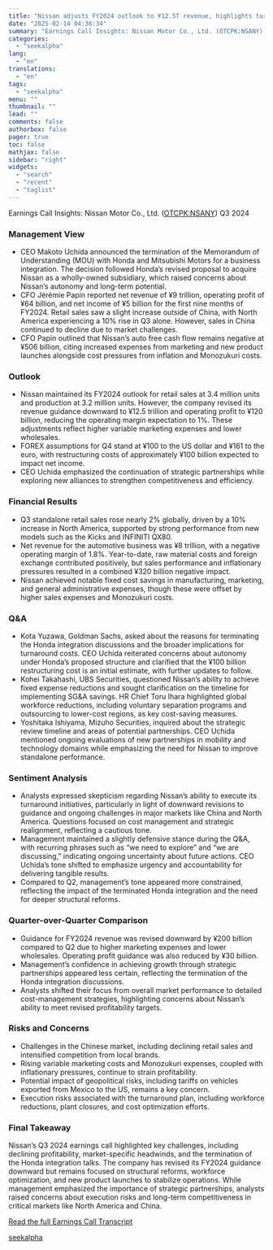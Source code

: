 ```yaml
---
title: "Nissan adjusts FY2024 outlook to ¥12.5T revenue, highlights turnaround strategy"
date: "2025-02-14 04:36:34"
summary: "Earnings Call Insights: Nissan Motor Co., Ltd. (OTCPK:NSANY) Q3 2024 Management View CEO Makoto Uchida announced the termination of the Memorandum of Understanding (MOU) with Honda and Mitsubishi Motors for a business integration. The decision followed Honda’s revised proposal to acquire Nissan as a wholly-owned subsidiary, which raised concerns about..."
categories:
  - "seekalpha"
lang:
  - "en"
translations:
  - "en"
tags:
  - "seekalpha"
menu: ""
thumbnail: ""
lead: ""
comments: false
authorbox: false
pager: true
toc: false
mathjax: false
sidebar: "right"
widgets:
  - "search"
  - "recent"
  - "taglist"
---
```


Earnings Call Insights: Nissan Motor Co., Ltd. ([OTCPK:NSANY](https://seekingalpha.com/symbol/NSANY "Nissan Motor Co., Ltd.")) Q3 2024

### Management View

* CEO Makoto Uchida announced the termination of the Memorandum of Understanding (MOU) with Honda and Mitsubishi Motors for a business integration. The decision followed Honda’s revised proposal to acquire Nissan as a wholly-owned subsidiary, which raised concerns about Nissan’s autonomy and long-term potential.
* CFO Jérémie Papin reported net revenue of ¥9 trillion, operating profit of ¥64 billion, and net income of ¥5 billion for the first nine months of FY2024. Retail sales saw a slight increase outside of China, with North America experiencing a 10% rise in Q3 alone. However, sales in China continued to decline due to market challenges.
* CFO Papin outlined that Nissan’s auto free cash flow remains negative at ¥506 billion, citing increased expenses from marketing and new product launches alongside cost pressures from inflation and Monozukuri costs.

### Outlook

* Nissan maintained its FY2024 outlook for retail sales at 3.4 million units and production at 3.2 million units. However, the company revised its revenue guidance downward to ¥12.5 trillion and operating profit to ¥120 billion, reducing the operating margin expectation to 1%. These adjustments reflect higher variable marketing expenses and lower wholesales.
* FOREX assumptions for Q4 stand at ¥100 to the US dollar and ¥161 to the euro, with restructuring costs of approximately ¥100 billion expected to impact net income.
* CEO Uchida emphasized the continuation of strategic partnerships while exploring new alliances to strengthen competitiveness and efficiency.

### Financial Results

* Q3 standalone retail sales rose nearly 2% globally, driven by a 10% increase in North America, supported by strong performance from new models such as the Kicks and INFINITI QX80.
* Net revenue for the automotive business was ¥8 trillion, with a negative operating margin of 1.8%. Year-to-date, raw material costs and foreign exchange contributed positively, but sales performance and inflationary pressures resulted in a combined ¥320 billion negative impact.
* Nissan achieved notable fixed cost savings in manufacturing, marketing, and general administrative expenses, though these were offset by higher sales expenses and Monozukuri costs.

### Q&A

* Kota Yuzawa, Goldman Sachs, asked about the reasons for terminating the Honda integration discussions and the broader implications for turnaround costs. CEO Uchida reiterated concerns about autonomy under Honda’s proposed structure and clarified that the ¥100 billion restructuring cost is an initial estimate, with further updates to follow.
* Kohei Takahashi, UBS Securities, questioned Nissan’s ability to achieve fixed expense reductions and sought clarification on the timeline for implementing SG&A savings. HR Chief Toru Ihara highlighted global workforce reductions, including voluntary separation programs and outsourcing to lower-cost regions, as key cost-saving measures.
* Yoshitaka Ishiyama, Mizuho Securities, inquired about the strategic review timeline and areas of potential partnerships. CEO Uchida mentioned ongoing evaluations of new partnerships in mobility and technology domains while emphasizing the need for Nissan to improve standalone performance.

### Sentiment Analysis

* Analysts expressed skepticism regarding Nissan’s ability to execute its turnaround initiatives, particularly in light of downward revisions to guidance and ongoing challenges in major markets like China and North America. Questions focused on cost management and strategic realignment, reflecting a cautious tone.
* Management maintained a slightly defensive stance during the Q&A, with recurring phrases such as “we need to explore” and “we are discussing,” indicating ongoing uncertainty about future actions. CEO Uchida’s tone shifted to emphasize urgency and accountability for delivering tangible results.
* Compared to Q2, management’s tone appeared more constrained, reflecting the impact of the terminated Honda integration and the need for deeper structural reforms.

### Quarter-over-Quarter Comparison

* Guidance for FY2024 revenue was revised downward by ¥200 billion compared to Q2 due to higher marketing expenses and lower wholesales. Operating profit guidance was also reduced by ¥30 billion.
* Management’s confidence in achieving growth through strategic partnerships appeared less certain, reflecting the termination of the Honda integration discussions.
* Analysts shifted their focus from overall market performance to detailed cost-management strategies, highlighting concerns about Nissan’s ability to meet revised profitability targets.

### Risks and Concerns

* Challenges in the Chinese market, including declining retail sales and intensified competition from local brands.
* Rising variable marketing costs and Monozukuri expenses, coupled with inflationary pressures, continue to strain profitability.
* Potential impact of geopolitical risks, including tariffs on vehicles exported from Mexico to the US, remains a key concern.
* Execution risks associated with the turnaround plan, including workforce reductions, plant closures, and cost optimization efforts.

### Final Takeaway

Nissan’s Q3 2024 earnings call highlighted key challenges, including declining profitability, market-specific headwinds, and the termination of the Honda integration talks. The company has revised its FY2024 guidance downward but remains focused on structural reforms, workforce optimization, and new product launches to stabilize operations. While management emphasized the importance of strategic partnerships, analysts raised concerns about execution risks and long-term competitiveness in critical markets like North America and China.

[Read the full Earnings Call Transcript](https://seekingalpha.com/symbol/NSANY/earnings/transcripts)

[seekalpha](https://seekingalpha.com/news/4408321-nissan-adjusts-fy2024-outlook-to-12_5t-revenue-highlights-turnaround-strategy)
